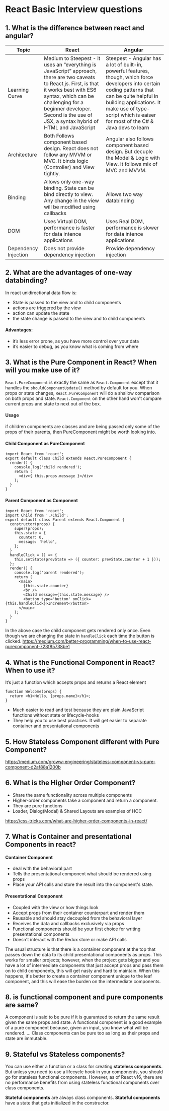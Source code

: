 # React Basic Interview questions

## 1. What is the difference between react and angular?
|Topic|React|Angular|
|---|---|---|
|Learning Curve|Medium to Steepest - it uses an “everything is JavaScript” approach, there are two caveats to React.js. First, is that it works best with ES6 syntax, which can be challenging for a beginner developer. Second is the use of JSX, a syntax hybrid of HTML and JavaScript|Steepest -  Angular has a lot of built-in, powerful features, though, which force developers into certain coding patterns that can be quite helpful in building applications. It make use of type-script which is eaiser for most of the C# & Java devs to learn|
|Architecture|Both Follows component based design. React does not follow any MVVM or MVC. It binds logic (Controller) and View tightly.| Angular also follows component based design. But decuple the Model & Logic with View. It follows mix of MVC and MVVM.|
|Binding| Allows only one-way binding. State can be bind directly to view. Any change in the view will be modified using callbacks | Allows two way databinding|
|DOM| Uses Virtual DOM, performance is faster for data intence applications | Uses Real DOM, performance is slower for data intence applications |
|Dependency Injection	| Does not provide dependency injection | Provide dependency injection |

## 2. What are the advantages of one-way databinding?
In react unidirectional data flow is:
+ State is passed to the view and to child components
+ actions are triggered by the view 
+ action can update the state
+ the state change is passed to the view and to child components
[](https://flaviocopes.com/react-unidirectional-data-flow/view-actions-state.png)
#### Advantages:
+ it’s less error prone, as you have more control over your data
+ it’s easier to debug, as you know what is coming from where

## 3. What is the Pure Component in React? When will you make use of it?
`React.PureComponent` is exactly the same as `React.Component` except that it handles the `shouldComponentUpdate()` method by default for you. When props or state changes, `React.PureComponent` will do a shallow comparison on both props and state. `React.Component` on the other hand won't compare current props and state to next out of the box.
#### Usage
if children components are classes and are being passed only some of the props of their parents, then PureComponent might be worth looking into.

#### Child Component as PureComponent
```
import React from 'react';
export default class Child extends React.PureComponent {
  render() {
    console.log('child rendered');
    return (
      <div>{ this.props.message }</div>
    );
  }
}
```
#### Parent Component as Component
```
import React from 'react';
import Child from './Child';
export default class Parent extends React.Component {
  constructor(props) {
    super(props);
    this.state = {
      counter: 0,
      message: 'hello',
    };
  }
  handleClick = () => {
    this.setState(prevState => ({ counter: prevState.counter + 1 }));
  };
  render() {
    console.log('parent rendered');
    return (
      <main>
        {this.state.counter}
        <br />
        <Child message={this.state.message} />
        <button type='button' onClick={this.handleClick}>Increment</button>
      </main>
    );
  }
}
```
In the above case the child component gets rendered only once. Even though we are changing the state in `handleClick` each time the button is clicked.
https://medium.com/better-programming/when-to-use-react-purecomponent-723f85738be1

## 4. What is the Functional Component in React? When to use it?
It’s just a function which accepts props and returns a React element

    function Welcome(props) {
      return <h1>Hello, {props.name}</h1>;
    }
    
+ Much easier to read and test because they are plain JavaScript functions without state or lifecycle-hooks
+ They help you to use best practices. It will get easier to separate container and presentational components

## 5. How Stateless Component different with Pure Component?
https://medium.com/groww-engineering/stateless-component-vs-pure-component-d2af88a1200b
## 6. What is the Higher Order Component?
+ Share the same functionality across multiple components
+ Higher-order components take a component and return a component.
+ They are pure functions
+ Loader, Dialog(Modal) & Shared Layouts are examples of HOC

https://css-tricks.com/what-are-higher-order-components-in-react/
## 7. What is Container and presentational Components in react?
#### Container Component 
+ deal with the behavioral part
+ Tells the presentational component what should be rendered using props
+ Place your API calls and store the result into the component's state. 
#### Presentational Component
+ Coupled with the view or how things look
+ Accept props from their container counterpart and render them
+ Reusable and should stay decoupled from the behavioral layer
+ Receives the data and callbacks exclusively via props
+ Functional components should be your first choice for writing presentational components
+ Doesn't interact with the Redux store or make API calls

The usual structure is that there is a container component at the top that passes down the data to its child presentational components as props. This works for smaller projects; however, when the project gets bigger and you have a lot of intermediate components that just accept props and pass them on to child components, this will get nasty and hard to maintain. When this happens, it's better to create a container component unique to the leaf component, and this will ease the burden on the intermediate components.


## 8. is functional component and pure components are same?
A component is said to be pure if it is guaranteed to return the same result given the same props and state. A functional component is a good example of a pure component because, given an input, you know what will be rendered. ... Class components can be pure too as long as their props and state are immutable.

## 9. Stateful vs Stateless components?
You can use either a function or a class for creating **stateless components**. But unless you need to use a lifecycle hook in your components, you should go for stateless functional components. However, as of React v16, there are no performance benefits from using stateless functional components over class components. 

**Stateful components** are always class components. **Stateful components** have a state that gets initialized in the constructor. 
